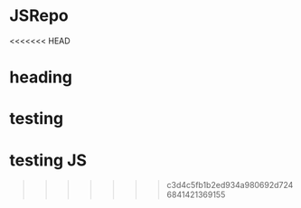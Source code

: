 # JSRepo

<<<<<<< HEAD
# heading

testing
=======
# testing JS
>>>>>>> c3d4c5fb1b2ed934a980692d7246841421369155
